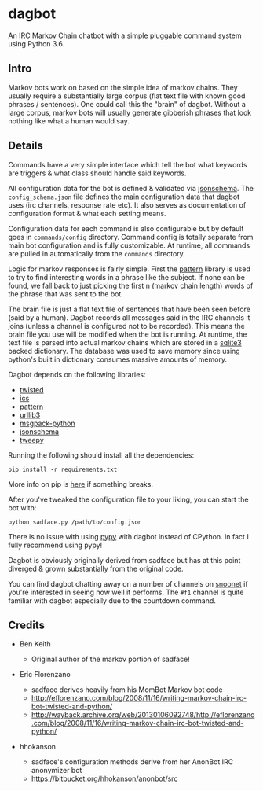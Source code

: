 # dagbot

An IRC Markov Chain chatbot with a simple pluggable command system using Python 3.6.

## Intro

Markov bots work on based on the simple idea of markov chains. They usually require a substantially large corpus (flat text file with known good phrases / sentences). One could call this the "brain" of dagbot. Without a large corpus, markov bots will usually generate gibberish phrases that look nothing like what a human would say.

## Details

Commands have a very simple interface which tell the bot what keywords are triggers & what class should handle said keywords.

All configuration data for the bot is defined & validated via [jsonschema](http://json-schema.org/). The `config_schema.json` file defines the main configuration data that dagbot uses (irc channels, response rate etc). It also serves as documentation of configuration format & what each setting means.

Configuration data for each command is also configurable but by default goes in `commands/config` directory. Command config is totally separate from main bot configuration and is fully customizable. At runtime, all commands are pulled in automatically from the `commands` directory.

Logic for markov responses is fairly simple. First the [pattern](https://github.com/clips/pattern) library is used to try to find interesting words in a phrase like the subject. If none can be found, we fall back to just picking the first n (markov chain length) words of the phrase that was sent to the bot.

The brain file is just a flat text file of sentences that have been seen before (said by a human). Dagbot records all messages said in the IRC channels it joins (unless a channel is configured not to be recorded). This means the brain file you use will be modified when the bot is running. At runtime, the text file is parsed into actual markov chains which are stored in a [sqlite3](https://www.sqlite.org/) backed dictionary. The database was used to save memory since using python's built in dictionary consumes massive amounts of memory.

Dagbot depends on the following libraries:

- [twisted](https://pypi.python.org/pypi/Twisted)
- [ics](https://pypi.python.org/pypi/ics)
- [pattern](https://pypi.python.org/pypi/Pattern)
- [urllib3](https://pypi.python.org/pypi/urllib3)
- [msgpack-python](https://pypi.python.org/pypi/msgpack-python)
- [jsonschema](https://pypi.python.org/pypi/jsonschema)
- [tweepy](https://pypi.python.org/pypi/tweepy)

Running the following should install all the dependencies:

    pip install -r requirements.txt

More info on pip is [here](https://pypi.python.org/pypi/pip) if something breaks.

After you've tweaked the configuration file to your liking, you can start the bot with:

    python sadface.py /path/to/config.json

There is no issue with using [pypy](http://pypy.org/) with dagbot instead of CPython. In fact I fully recommend using pypy!

Dagbot is obviously originally derived from sadface but has at this point diverged & grown substantially from the original code.

You can find dagbot chatting away on a number of channels on [snoonet](https://snoonet.org/) if you're interested in seeing how well it performs. The `#f1` channel is quite familiar with dagbot especially due to the countdown command.

## Credits

- Ben Keith
    - Original author of the markov portion of sadface!

- Eric Florenzano
	- sadface derives heavily from his MomBot Markov bot code
	- http://eflorenzano.com/blog/2008/11/16/writing-markov-chain-irc-bot-twisted-and-python/
	- http://wayback.archive.org/web/20130106092748/http://eflorenzano.com/blog/2008/11/16/writing-markov-chain-irc-bot-twisted-and-python/

- hhokanson
	- sadface's configuration methods derive from her AnonBot IRC anonymizer bot
	- https://bitbucket.org/hhokanson/anonbot/src
